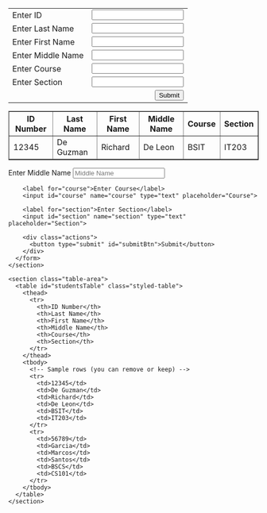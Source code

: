 <!DOCTYPE html>
<html lang="en">
<head>
  <meta charset="UTF-8">
  <meta name="viewport" content="width=device-width, initial-scale=1.0">
  <title>Student Form</title>
  <link rel="stylesheet" href="style.css">
</head>
<body>
  <div class="form-container">
    <form id="studentForm">
      <table>
        <tr>
          <td><label for="idNumber">Enter ID</label></td>
          <td><input type="text" id="idNumber" name="idNumber"></td>
        </tr>
        <tr>
          <td><label for="lastName">Enter Last Name</label></td>
          <td><input type="text" id="lastName" name="lastName"></td>
        </tr>
        <tr>
          <td><label for="firstName">Enter First Name</label></td>
          <td><input type="text" id="firstName" name="firstName"></td>
        </tr>
        <tr>
          <td><label for="middleName">Enter Middle Name</label></td>
          <td><input type="text" id="middleName" name="middleName"></td>
        </tr>
        <tr>
          <td><label for="course">Enter Course</label></td>
          <td><input type="text" id="course" name="course"></td>
        </tr>
        <tr>
          <td><label for="section">Enter Section</label></td>
          <td><input type="text" id="section" name="section"></td>
        </tr>
        <tr>
          <td colspan="2" style="text-align:right;">
            <button type="submit">Submit</button>
          </td>
        </tr>
      </table>
    </form>
  </div>

  <div class="table-container">
    <table id="studentsTable" border="1">
      <thead>
        <tr>
          <th>ID Number</th>
          <th>Last Name</th>
          <th>First Name</th>
          <th>Middle Name</th>
          <th>Course</th>
          <th>Section</th>
        </tr>
      </thead>
      <tbody>
        <!-- Sample row -->
        <tr>
          <td>12345</td>
          <td>De Guzman</td>
          <td>Richard</td>
          <td>De Leon</td>
          <td>BSIT</td>
          <td>IT203</td>
        </tr>
      </tbody>
    </table>
  </div>

  <script>
    // Add data to table
    document.getElementById('studentForm').addEventListener('submit', function(e){
      e.preventDefault();

      const id = document.getElementById('idNumber').value;
      const last = document.getElementById('lastName').value;
      const first = document.getElementById('firstName').value;
      const middle = document.getElementById('middleName').value;
      const course = document.getElementById('course').value;
      const section = document.getElementById('section').value;

      const table = document.getElementById('studentsTable').getElementsByTagName('tbody')[0];
      const newRow = table.insertRow();

      [id,last,first,middle,course,section].forEach(text=>{
        let cell = newRow.insertCell();
        cell.textContent = text;
      });

      this.reset();
    });
  </script>
</body>
</html>
        <label for="middleName">Enter Middle Name</label>
        <input id="middleName" name="middleName" type="text" placeholder="Middle Name">

        <label for="course">Enter Course</label>
        <input id="course" name="course" type="text" placeholder="Course">

        <label for="section">Enter Section</label>
        <input id="section" name="section" type="text" placeholder="Section">

        <div class="actions">
          <button type="submit" id="submitBtn">Submit</button>
        </div>
      </form>
    </section>

    <section class="table-area">
      <table id="studentsTable" class="styled-table">
        <thead>
          <tr>
            <th>ID Number</th>
            <th>Last Name</th>
            <th>First Name</th>
            <th>Middle Name</th>
            <th>Course</th>
            <th>Section</th>
          </tr>
        </thead>
        <tbody>
          <!-- Sample rows (you can remove or keep) -->
          <tr>
            <td>12345</td>
            <td>De Guzman</td>
            <td>Richard</td>
            <td>De Leon</td>
            <td>BSIT</td>
            <td>IT203</td>
          </tr>
          <tr>
            <td>56789</td>
            <td>Garcia</td>
            <td>Marcos</td>
            <td>Santos</td>
            <td>BSCS</td>
            <td>CS101</td>
          </tr>
        </tbody>
      </table>
    </section>
  </main>

  <script>
    // Add form data to table
    document.getElementById('studentForm').addEventListener('submit', function (e) {
      e.preventDefault();

      const id = document.getElementById('idNumber').value.trim();
      const last = document.getElementById('lastName').value.trim();
      const first = document.getElementById('firstName').value.trim();
      const middle = document.getElementById('middleName').value.trim();
      const course = document.getElementById('course').value.trim();
      const section = document.getElementById('section').value.trim();

      // Simple validation: at least ID and Last & First name required
      if (!id || !last || !first) {
        alert('Please enter ID, Last Name and First Name.');
        return;
      }

      const tbody = document.querySelector('#studentsTable tbody');
      const tr = document.createElement('tr');

      [id, last, first, middle, course, section].forEach(text => {
        const td = document.createElement('td');
        td.textContent = text;
        tr.appendChild(td);
      });

      tbody.appendChild(tr);

      // Clear form
      this.reset();
      document.getElementById('idNumber').focus();
    });
  </script>
</body>
</html>
